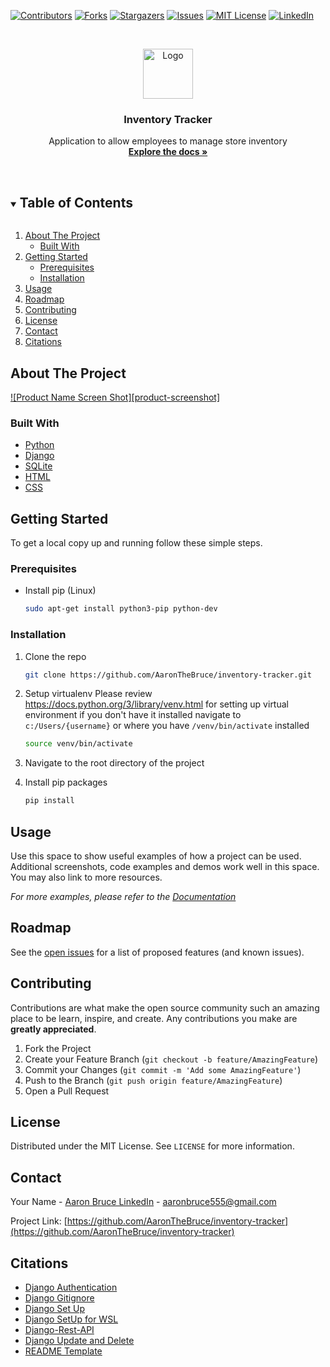 <!--
*** Thanks for checking out the Best-README-Template. If you have a suggestion
*** that would make this better, please fork the repo and create a pull request
*** or simply open an issue with the tag "enhancement".
*** Thanks again! Now go create something AMAZING! :D
***
***
***
*** To avoid retyping too much info. Do a search and replace for the following:
*** AaronTheBruce, inventory-tracker, AaronDeBruce, aaronbruce555@gmail.com, Inventory Tracker, project_description
-->



<!-- PROJECT SHIELDS -->
<!--
*** I'm using markdown "reference style" links for readability.
*** Reference links are enclosed in brackets [ ] instead of parentheses ( ).
*** See the bottom of this document for the declaration of the reference variables
*** for contributors-url, forks-url, etc. This is an optional, concise syntax you may use.
*** https://www.markdownguide.org/basic-syntax/#reference-style-links
-->
[![Contributors][contributors-shield]][contributors-url]
[![Forks][forks-shield]][forks-url]
[![Stargazers][stars-shield]][stars-url]
[![Issues][issues-shield]][issues-url]
[![MIT License][license-shield]][license-url]
[![LinkedIn][linkedin-shield]][linkedin-url]



<!-- PROJECT LOGO -->
<br />
<p align="center">
  <a href="https://github.com/AaronTheBruce/inventory-tracker">
    <img src="images/logo.png" alt="Logo" width="80" height="80">
  </a>

  <h3 align="center">Inventory Tracker</h3>

  <p align="center">
    Application to allow employees to manage store inventory
    <br />
    <a href="https://github.com/AaronTheBruce/inventory-tracker"><strong>Explore the docs »</strong></a>
    <br />
    <br />
    <!-- <a href="https://github.com/AaronTheBruce/inventory-tracker">View Demo</a>
    ·
    <a href="https://github.com/AaronTheBruce/inventory-tracker/issues">Report Bug</a>
    ·
    <a href="https://github.com/AaronTheBruce/inventory-tracker/issues">Request Feature</a> -->
  </p>
</p>



<!-- TABLE OF CONTENTS -->
<details open="open">
  <summary><h2 style="display: inline-block">Table of Contents</h2></summary>
  <ol>
    <li>
      <a href="#about-the-project">About The Project</a>
      <ul>
        <li><a href="#built-with">Built With</a></li>
      </ul>
    </li>
    <li>
      <a href="#getting-started">Getting Started</a>
      <ul>
        <li><a href="#prerequisites">Prerequisites</a></li>
        <li><a href="#installation">Installation</a></li>
      </ul>
    </li>
    <li><a href="#usage">Usage</a></li>
    <li><a href="#roadmap">Roadmap</a></li>
    <li><a href="#contributing">Contributing</a></li>
    <li><a href="#license">License</a></li>
    <li><a href="#contact">Contact</a></li>
    <li><a href="#citations">Citations</a></li>
  </ol>
</details>



<!-- ABOUT THE PROJECT -->
## About The Project

[![Product Name Screen Shot][product-screenshot]](https://example.com)


### Built With

* [Python]()
* [Django]()
* [SQLite]()
* [HTML]()
* [CSS]()



<!-- GETTING STARTED -->
## Getting Started

To get a local copy up and running follow these simple steps.

### Prerequisites

* Install pip (Linux)
  ```sh
  sudo apt-get install python3-pip python-dev
  ```

### Installation

1. Clone the repo
   ```sh
   git clone https://github.com/AaronTheBruce/inventory-tracker.git
   ```
2. Setup virtualenv
    Please review https://docs.python.org/3/library/venv.html for setting up virtual environment if you don't have it installed
    navigate to `c:/Users/{username}` or where you have `/venv/bin/activate` installed
    ```sh
    source venv/bin/activate
    ```
3. Navigate to the root directory of the project

4. Install pip packages
   ```sh
   pip install
   ```



<!-- USAGE EXAMPLES -->
## Usage

Use this space to show useful examples of how a project can be used. Additional screenshots, code examples and demos work well in this space. You may also link to more resources.

_For more examples, please refer to the [Documentation](https://example.com)_



<!-- ROADMAP -->
## Roadmap

See the [open issues](https://github.com/AaronTheBruce/inventory-tracker/issues) for a list of proposed features (and known issues).



<!-- CONTRIBUTING -->
## Contributing

Contributions are what make the open source community such an amazing place to be learn, inspire, and create. Any contributions you make are **greatly appreciated**.

1. Fork the Project
2. Create your Feature Branch (`git checkout -b feature/AmazingFeature`)
3. Commit your Changes (`git commit -m 'Add some AmazingFeature'`)
4. Push to the Branch (`git push origin feature/AmazingFeature`)
5. Open a Pull Request



<!-- LICENSE -->
## License

Distributed under the MIT License. See `LICENSE` for more information.



<!-- CONTACT -->
## Contact

Your Name - [Aaron Bruce LinkedIn](https://linkedin.com/in/aaronbruce555) - aaronbruce555@gmail.com

Project Link: [https://github.com/AaronTheBruce/inventory-tracker](https://github.com/AaronTheBruce/inventory-tracker)



<!-- citations -->
## Citations

* [Django Authentication](https://docs.djangoproject.com/en/3.1/topics/auth/)
* [Django Gitignore](https://github.com/django/django/blob/master/.gitignore)
* [Django Set Up](https://www.techwithtim.net/tutorials/django/)
* [Django SetUp for WSL](https://www.web-devil.com/2019/05/python-django-development-on-windows-with-wsl/)
* [Django-Rest-API](https://bezkoder.com/django-rest-api/)
* [Django Update and Delete](https://projectsplaza.com/add-and-update-data-with-modelform-in-django-3/)
* [README Template](https://github.com/othneildrew/Best-README-Template/blob/master/BLANK_README.md)





<!-- MARKDOWN LINKS & IMAGES -->
<!-- https://www.markdownguide.org/basic-syntax/#reference-style-links -->
[contributors-shield]: https://img.shields.io/github/contributors/AaronTheBruce/repo.svg?style=for-the-badge
[contributors-url]: https://github.com/AaronTheBruce/repo/graphs/contributors
[forks-shield]: https://img.shields.io/github/forks/AaronTheBruce/repo.svg?style=for-the-badge
[forks-url]: https://github.com/AaronTheBruce/repo/network/members
[stars-shield]: https://img.shields.io/github/stars/AaronTheBruce/repo.svg?style=for-the-badge
[stars-url]: https://github.com/AaronTheBruce/repo/stargazers
[issues-shield]: https://img.shields.io/github/issues/AaronTheBruce/repo.svg?style=for-the-badge
[issues-url]: https://github.com/AaronTheBruce/repo/issues
[license-shield]: https://img.shields.io/github/license/AaronTheBruce/repo.svg?style=for-the-badge
[license-url]: https://github.com/AaronTheBruce/repo/blob/master/LICENSE.txt
[linkedin-shield]: https://img.shields.io/badge/-LinkedIn-black.svg?style=for-the-badge&logo=linkedin&colorB=555
[linkedin-url]: https://linkedin.com/in/AaronTheBruce
